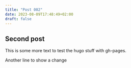 ```yaml
---
title: "Post 002"
date: 2023-08-09T17:48:49+02:00
draft: false
---
```


## Second post

This is some more text to test the hugo stuff with gh-pages.

Another line to show a change


